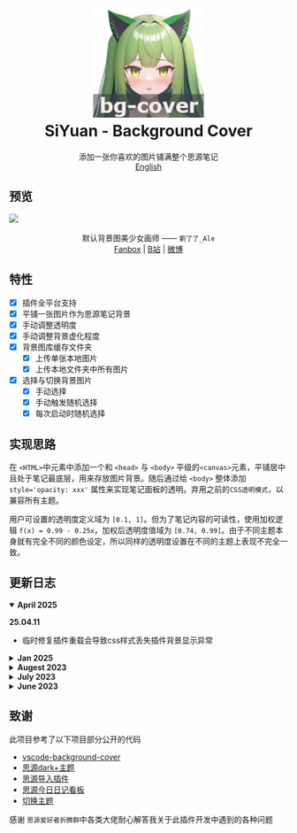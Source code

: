 <h1 align="center">
  <br>
    <img src="./icon.png" alt="logo" width="200">
  <br>
  SiYuan - Background Cover
  <br>
</h1>

<p align="center">
添加一张你喜欢的图片铺满整个思源笔记
<br/>
<a href="./README_en_US.md">English</a>
</p>

## 预览

![](https://cdn.jsdelivr.net/gh/HowcanoeWang/siyuan-plugin-background-cover/preview.png)

<div align="center">
默认背景图美少女画师 ——   
<code>劉了了_Ale</code><br>
<a href="https://www.fanbox.cc/@ale">Fanbox</a> | 
<a href="https://space.bilibili.com/3883010">B站</a> |  
<a href="https://m.weibo.cn/u/2309170351">微博</a> 
</div>

## 特性

- [X] 插件全平台支持
- [X] 平铺一张图片作为思源笔记背景
- [X] 手动调整透明度
- [X] 手动调整背景虚化程度
- [X] 背景图库缓存文件夹
  - [X] 上传单张本地图片
  - [X] 上传本地文件夹中所有图片
- [x] 选择与切换背景图片
  - [x] 手动选择
  - [X] 手动触发随机选择
  - [X] 每次启动时随机选择

## 实现思路

在 `<HTML>`中元素中添加一个和 `<head>` 与 `<body>` 平级的`<canvas>`元素，平铺居中且处于笔记最底层，用来存放图片背景。随后通过给 `<body>` 整体添加 `style='opacity: xxx'` 属性来实现笔记面板的透明。弃用之前的`CSS透明模式`，以兼容所有主题。

用户可设置的透明度定义域为 `[0.1, 1]`。但为了笔记内容的可读性，使用加权逻辑 `f(x) = 0.99 - 0.25x`，加权后透明度值域为 `[0.74, 0.99]`。由于不同主题本身就有完全不同的颜色设定，所以同样的透明度设置在不同的主题上表现不完全一致。

## 更新日志

<details open>
<summary><b>April 2025</b></summary>

**25.04.11**

* 临时修复插件重载会导致css样式丢失插件背景显示异常

</details>

<details>
<summary><b>Jan 2025</b></summary>

**25.01.29**

* 将 CDN 图片迁移到本地文件夹
* 修复设置中主题名称显示问题
* 支持使用快捷键修改透明度和模糊度
* 支持移动端

</details>

<details>
<summary><b>Augest 2023</b></summary>

**23.08.28**

* 提供关闭`<body>`透明度选项(前景透明度调为0)，适配部分透明主题(`Cliff-Dark`, `Dark+`)

**23.08.20**

* 为安卓App端增加图片上传提示

**23.08.19**

* 使用github上的`themes.json`来替代耗时的`api/bazaar/getInstalledTheme`
* 针对直连Github有困难的大陆用户，插件内提供临时的最新主题缓存信息

**23.08.15**

* 增加主题屏蔽功能，支持在指定主题上不启用插件
* 插件后端支持全平台，前端UI仅限桌面宽屏

**23.08.13**

* 修复重置按钮报错的问题
* 弃用`CSS模式`，改用全局`opacity模式`来解决主题适配问题

</details>

<details>
<summary><b>July 2023</b></summary>

**23.07.31**

* 解决伺服时陷入主题更改刷新的死循环

**23.07.26**

* 优化文件哈希逻辑
* 修复集市中，设置按钮不可见的问题
* 使用全局变量来简化函数参数(移除部分PluginInstance参数)

**23.07.25**

- 修改当缓存中发现多余图片但符合hash标准时，由删除图片改为添加到configs.json，以应对跨设备同步
- 修复透明模式和兼容模式设置的UI不起效bug
- 开发者模式的输出日志中，前置提示词修改

**23.07.22**

- 重构项目结构


**23.07.16**

- 添加超出部分UI的滚动条适配

**23.07.07**

- 更改设置UI，添加Transparent Mode切换和兼容性主题
- 初始化兼容性设置UI

</details>

<details >
<summary><b>June 2023</b></summary>

**23.06.30**

- 制作缓存管理弹出菜单
- 重新设定快捷键映射

**23.06.28**

- 对思源笔记2.9.3版本，修改缓存目录 `/data/plugins/{name}/`为 `/data/public/{name}/`
- 支持批量图片上传模式(限定50张为上限)
- 支持随机抽图不重复到当前图
- 修复设置界面UI交互bug

**23.06.27**

- 修复设置面板部分UI交互bug
- 重构opacity模式的逻辑，由分别修改dockLeft、dockRight、layouts三个组件，变为修改三者的父组件 `<div class="fn__flex-1 fn__flex ...>`并附上插件自定义id：`dockPanel`
- 增加所有原生支持的主题到适配白名单内

**23.06.26**

- 支持修改图片偏移位置
- 增加主题白名单，白名单内的主题不支持开启兼容模式

**23.06.24**

- 修改透明度方案为：工具条(`toolbar`)，左右底侧菜单栏(`dockLeft`, `dockRight`, `dockBottom`)， 状态栏(`status`)修改颜色的alpha值，编辑器(`layouts`)修改 `opacity`属性
- 更换主题时，强制重载笔记界面
- 重新适配主题兼容情况
- 增加兼容模式按钮，可以切换整体opacity模式和css透明度模式
- 优化文件hash方法，加快计算速度

**23.06.23**

- 缩减图片哈希文件长度为15个字符
- 实现启动时缓存文件夹与索引校对与提示功能
- 实现随机抽背景的功能
- 优化启动时图片404情况的处理
- 双语文档的分离
- 实现启动时随机抽选功能
- 重新检查主题兼容情况

**23.06.22**

- 适配3个主题
- 去除设置中当前图片中的hash乱码
- 调整透明度加权逻辑
- 改用图层容器 `<div id="bgLayer">`而不是 `<body>`元素来存放背景
- 支持背景模糊功能
- 修改设置界面的UI布局
- 暂时移除尚未支持的功能按钮

**23.06.21**

- 主题变化的监测适配的实现
- 实现单张图片本地上传到缓存文件夹中
- 清理缓存文件夹的所有图片
- 更改缓存图片记录的数据结构
- 增加开发者模式按钮

**23.06.20**

- 实现图片上传的对话框
- 通过思源API实现了选取一张图片上传并保存到缓存路径下
- 实现开启关闭插件后，对特定主题的颜色优化(如Savor主题的 `toolbar`颜色问题)
- 利用DOM监听，实现主题变化的监测(配合上面的优化还没实现)

**23.06.18**

- 实现了用户设置的读写
- 修改Bug反馈和设置界面的UI布局

**23.06.17**

- 通过修改 `<body>`元素的 `opaticy`来实现透明度，简化掉之前修改css样式中的 `background-color`的alpha值的方法
- 支持设置中的开关和滑动条交互
- 支持插件打开的栏目开关
- Bug汇报弹出提示页

**23.06.16**

- 思源笔记启动时加载测试
- 图片替换以及透明度实现

**23.06.14**

- 初始化项目

</details>

## 致谢

此项目参考了以下项目部分公开的代码

* [vscode-background-cover](https://github.com/AShujiao/vscode-background-cover)
* [思源dark+主题](https://github.com/Zuoqiu-Yingyi/siyuan-theme-dark-plus)
* [思源导入插件](https://github.com/terwer/siyuan-plugin-importer/tree/main)
* [思源今日日记看板](https://github.com/frostime/siyuan-dailynote-today)
* [切换主题](https://github.com/frostime/sy-theme-change/tree/main)

感谢 `思源爱好者折腾群`中各类大佬耐心解答我关于此插件开发中遇到的各种问题
